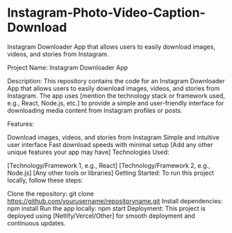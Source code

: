 # Instagram-Photo-Video-Caption-Download
Instagram Downloader App that allows users to easily download images, videos, and stories from Instagram.

Project Name: Instagram Downloader App

Description:
This repository contains the code for an Instagram Downloader App that allows users to easily download images, videos, and stories from Instagram. The app uses [mention the technology stack or framework used, e.g., React, Node.js, etc.] to provide a simple and user-friendly interface for downloading media content from Instagram profiles or posts.

Features:

Download images, videos, and stories from Instagram
Simple and intuitive user interface
Fast download speeds with minimal setup
[Add any other unique features your app may have]
Technologies Used:

[Technology/Framework 1, e.g., React]
[Technology/Framework 2, e.g., Node.js]
[Any other tools or libraries]
Getting Started:
To run this project locally, follow these steps:

Clone the repository:
git clone https://github.com/yourusername/repositoryname.git
Install dependencies:
npm install
Run the app locally:
npm start
Deployment:
This project is deployed using [Netlify/Vercel/Other] for smooth deployment and continuous updates.

